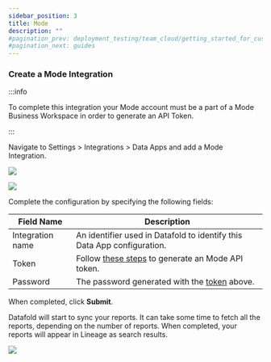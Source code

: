 ```yaml
---
sidebar_position: 3
title: Mode
description: ""
#pagination_prev: deployment_testing/team_cloud/getting_started_for_customers/dbt
#pagination_next: guides
---
```

### Create a Mode Integration

:::info

To complete this integration your Mode account must be a part of a Mode Business Workspace in order to generate an API Token.

:::

Navigate to Settings > Integrations > Data Apps and add a Mode Integration.

![](/img/data_apps_add_new_integration.png)

![](/img/mode_blank_integration_form.png)

Complete the configuration by specifying the following fields:

| Field Name | Description |
| ----------- | ----------- |
| Integration name | An identifier used in Datafold to identify this Data App configuration. |
| Token | Follow [these steps](https://mode.com/developer/api-reference/authentication/) to generate an Mode API token. |
| Password | The password generated with the [token](https://mode.com/developer/api-reference/authentication/) above. |

When completed, click **Submit**.

Datafold will start to sync your reports. It can take some time to fetch all the reports, depending on the number of reports. When completed, your reports will appear in Lineage as search results.

![](/img/mode_sync_results.png)

